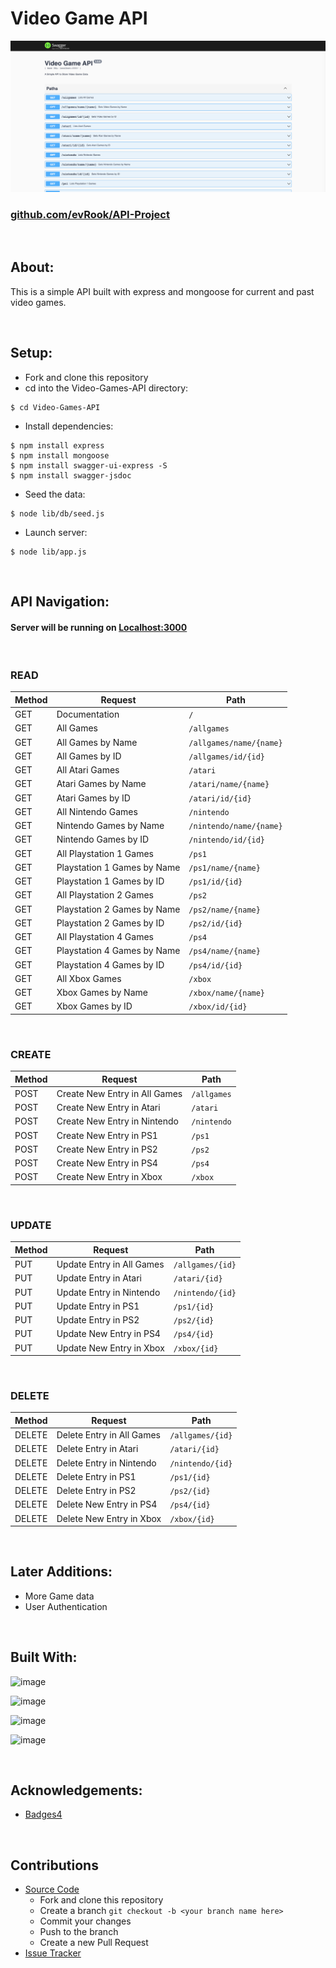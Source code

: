 # Video Game API

![Alt text](./img/screenshot.png)

### [github.com/evRook/API-Project](https://github.com/evRook/API-Project)

<br/>

## About:

<p>
This is a simple API built with express and mongoose for current and past video games.
</p>

<br/>

## Setup:
- Fork and clone this repository
- cd into the Video-Games-API directory:
``` 
$ cd Video-Games-API 
```
- Install dependencies:
``` 
$ npm install express
$ npm install mongoose
$ npm install swagger-ui-express -S 
$ npm install swagger-jsdoc 
```
- Seed the data:
```
$ node lib/db/seed.js
```
- Launch server: 
```
$ node lib/app.js
```
<br/>

## API Navigation:

#### Server will be running on [Localhost:3000](http://localhost:3000/)

<br/>

### READ

| Method | Request | Path |
| --- | --- | --- |
| GET | Documentation | ```/``` |
| GET | All Games | ```/allgames``` |
| GET | All Games by Name | ```/allgames/name/{name}``` |
| GET | All Games by ID | ```/allgames/id/{id}``` |
| GET | All Atari Games | ```/atari```
| GET | Atari Games by Name | ```/atari/name/{name}``` |
| GET | Atari Games by ID | ```/atari/id/{id}``` |
| GET | All Nintendo Games | ```/nintendo```
| GET | Nintendo Games by Name | ```/nintendo/name/{name}``` |
| GET | Nintendo Games by ID | ```/nintendo/id/{id}``` |
| GET | All Playstation 1 Games | ```/ps1```
| GET | Playstation 1 Games by Name | ```/ps1/name/{name}``` |
| GET | Playstation 1 Games by ID | ```/ps1/id/{id}``` |
| GET | All Playstation 2 Games | ```/ps2```
| GET | Playstation 2 Games by Name | ```/ps2/name/{name}``` |
| GET | Playstation 2 Games by ID | ```/ps2/id/{id}``` |
| GET | All Playstation 4 Games | ```/ps4```
| GET | Playstation 4 Games by Name | ```/ps4/name/{name}``` |
| GET | Playstation 4 Games by ID | ```/ps4/id/{id}``` |
| GET | All Xbox Games | ```/xbox```
| GET | Xbox Games by Name | ```/xbox/name/{name}``` |
| GET | Xbox Games by ID | ```/xbox/id/{id}``` |

<br/>

### CREATE

| Method | Request | Path |
| --- | --- | --- |
| POST | Create New Entry in All Games | ```/allgames``` |
| POST | Create New Entry in Atari | ```/atari``` |
| POST | Create New Entry in Nintendo | ```/nintendo``` |
| POST | Create New Entry in PS1 | ```/ps1``` |
| POST | Create New Entry in PS2 | ```/ps2``` |
| POST | Create New Entry in PS4 | ```/ps4``` |
| POST | Create New Entry in Xbox | ```/xbox``` |

<br/>

### UPDATE 

| Method | Request | Path |
| --- | --- | --- |
| PUT | Update Entry in All Games | ```/allgames/{id}``` |
| PUT | Update Entry in Atari | ```/atari/{id}``` |
| PUT | Update Entry in Nintendo | ```/nintendo/{id}``` |
| PUT | Update Entry in PS1 | ```/ps1/{id}``` |
| PUT | Update Entry in PS2 | ```/ps2/{id}``` |
| PUT | Update New Entry in PS4 | ```/ps4/{id}``` |
| PUT | Update New Entry in Xbox | ```/xbox/{id}``` |

<br/>

### DELETE

| Method | Request | Path |
| --- | --- | --- |
| DELETE | Delete Entry in All Games | ```/allgames/{id}``` |
| DELETE | Delete Entry in Atari | ```/atari/{id}``` |
| DELETE | Delete Entry in Nintendo | ```/nintendo/{id}``` |
| DELETE | Delete Entry in PS1 | ```/ps1/{id}``` |
| DELETE | Delete Entry in PS2 | ```/ps2/{id}``` |
| DELETE | Delete New Entry in PS4 | ```/ps4/{id}``` |
| DELETE | Delete New Entry in Xbox | ```/xbox/{id}``` |

<br/>

## Later Additions:
- More Game data
- User Authentication

<br/>

## Built With:

![image](https://img.shields.io/badge/npm-CB3837?style=for-the-badge&logo=npm&logoColor=white)
<br/>

![image](https://img.shields.io/badge/Express.js-000000?style=for-the-badge&logo=express&logoColor=white) 
<br/>

![image](https://img.shields.io/badge/MongoDB-4EA94B?style=for-the-badge&logo=mongodb&logoColor=white)
<br/>

![image](https://img.shields.io/badge/Swagger-85EA2D?style=for-the-badge&logo=Swagger&logoColor=white)


<br/>

## Acknowledgements:

- [Badges4](https://github.com/alexandresanlim/Badges4-README.md-Profile)

<br/>

## Contributions

- [Source Code](https://github.com/evRook/API-Project)
    - Fork and clone this repository
    - Create a branch ```git checkout -b <your branch name here>```
    - Commit your changes
    - Push to the branch
    - Create a new Pull Request
- [Issue Tracker](https://github.com/evRook/API-Project/issues)

